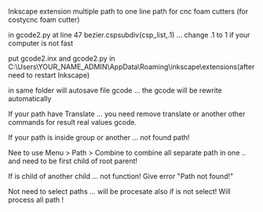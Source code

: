 Inkscape extension multiple path to one line path for cnc foam cutters (for costycnc foam cutter)

in gcode2.py at line 47 bezier.cspsubdiv(csp_list,.1)  ... change .1 to 1 if your computer is not fast

put gcode2.inx and gcode2.py in C:\Users\YOUR_NAME_ADMIN\AppData\Roaming\inkscape\extensions(after need to restart Inkscape)

in same folder will autosave file gcode ... the gcode will be rewrite automatically

If your path have Translate ... you need remove translate or another other commands for result real values gcode.

If your path is inside group or another ... not found path!

Nee to use Menu > Path > Combine to combine all separate path in one .. and need to be first child of root parent!

If is child of another child ... not function! Give error "Path not found!"

Not need to select paths ... will be procesate also if is not select! Will process all path !
